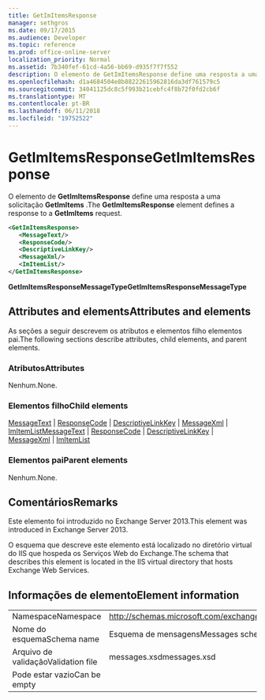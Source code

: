 ```yaml
---
title: GetImItemsResponse
manager: sethgros
ms.date: 09/17/2015
ms.audience: Developer
ms.topic: reference
ms.prod: office-online-server
localization_priority: Normal
ms.assetid: 7b340fef-61cd-4a56-bb69-d935f7f7f552
description: O elemento de GetImItemsResponse define uma resposta a uma solicitação GetImItems.
ms.openlocfilehash: d1a4684504e8b88222615962816da3df761579c5
ms.sourcegitcommit: 34041125dc8c5f993b21cebfc4f8b72f0fd2cb6f
ms.translationtype: MT
ms.contentlocale: pt-BR
ms.lasthandoff: 06/11/2018
ms.locfileid: "19752522"
---
```

# <a name="getimitemsresponse"></a><span data-ttu-id="0f6dd-103">GetImItemsResponse</span><span class="sxs-lookup"><span data-stu-id="0f6dd-103">GetImItemsResponse</span></span>

<span data-ttu-id="0f6dd-104">O elemento de **GetImItemsResponse** define uma resposta a uma solicitação **GetImItems** .</span><span class="sxs-lookup"><span data-stu-id="0f6dd-104">The **GetImItemsResponse** element defines a response to a **GetImItems** request.</span></span> 
  
```XML
<GetImItemsResponse>
   <MessageText/>
   <ResponseCode/>
   <DescriptiveLinkKey/>
   <MessageXml/>
   <ImItemList/>
</GetImItemsResponse>
```

 <span data-ttu-id="0f6dd-105">**GetImItemsResponseMessageType**</span><span class="sxs-lookup"><span data-stu-id="0f6dd-105">**GetImItemsResponseMessageType**</span></span>
## <a name="attributes-and-elements"></a><span data-ttu-id="0f6dd-106">Attributes and elements</span><span class="sxs-lookup"><span data-stu-id="0f6dd-106">Attributes and elements</span></span>

<span data-ttu-id="0f6dd-107">As seções a seguir descrevem os atributos e elementos filho elementos pai.</span><span class="sxs-lookup"><span data-stu-id="0f6dd-107">The following sections describe attributes, child elements, and parent elements.</span></span>
  
### <a name="attributes"></a><span data-ttu-id="0f6dd-108">Atributos</span><span class="sxs-lookup"><span data-stu-id="0f6dd-108">Attributes</span></span>

<span data-ttu-id="0f6dd-109">Nenhum.</span><span class="sxs-lookup"><span data-stu-id="0f6dd-109">None.</span></span>
  
### <a name="child-elements"></a><span data-ttu-id="0f6dd-110">Elementos filho</span><span class="sxs-lookup"><span data-stu-id="0f6dd-110">Child elements</span></span>

<span data-ttu-id="0f6dd-111">[MessageText](messagetext.md) | [ResponseCode](responsecode.md) | [DescriptiveLinkKey](descriptivelinkkey.md) | [MessageXml](messagexml.md) | [ImItemList](imitemlist.md)</span><span class="sxs-lookup"><span data-stu-id="0f6dd-111">[MessageText](messagetext.md) | [ResponseCode](responsecode.md) | [DescriptiveLinkKey](descriptivelinkkey.md) | [MessageXml](messagexml.md) | [ImItemList](imitemlist.md)</span></span>
  
### <a name="parent-elements"></a><span data-ttu-id="0f6dd-112">Elementos pai</span><span class="sxs-lookup"><span data-stu-id="0f6dd-112">Parent elements</span></span>

<span data-ttu-id="0f6dd-113">Nenhum.</span><span class="sxs-lookup"><span data-stu-id="0f6dd-113">None.</span></span>
  
## <a name="remarks"></a><span data-ttu-id="0f6dd-114">Comentários</span><span class="sxs-lookup"><span data-stu-id="0f6dd-114">Remarks</span></span>

<span data-ttu-id="0f6dd-115">Este elemento foi introduzido no Exchange Server 2013.</span><span class="sxs-lookup"><span data-stu-id="0f6dd-115">This element was introduced in Exchange Server 2013.</span></span>
  
<span data-ttu-id="0f6dd-116">O esquema que descreve este elemento está localizado no diretório virtual do IIS que hospeda os Serviços Web do Exchange.</span><span class="sxs-lookup"><span data-stu-id="0f6dd-116">The schema that describes this element is located in the IIS virtual directory that hosts Exchange Web Services.</span></span>
  
## <a name="element-information"></a><span data-ttu-id="0f6dd-117">Informações de elemento</span><span class="sxs-lookup"><span data-stu-id="0f6dd-117">Element information</span></span>

|||
|:-----|:-----|
|<span data-ttu-id="0f6dd-118">Namespace</span><span class="sxs-lookup"><span data-stu-id="0f6dd-118">Namespace</span></span>  <br/> |http://schemas.microsoft.com/exchange/services/2006/messages  <br/> |
|<span data-ttu-id="0f6dd-119">Nome do esquema</span><span class="sxs-lookup"><span data-stu-id="0f6dd-119">Schema name</span></span>  <br/> |<span data-ttu-id="0f6dd-120">Esquema de mensagens</span><span class="sxs-lookup"><span data-stu-id="0f6dd-120">Messages schema</span></span>  <br/> |
|<span data-ttu-id="0f6dd-121">Arquivo de validação</span><span class="sxs-lookup"><span data-stu-id="0f6dd-121">Validation file</span></span>  <br/> |<span data-ttu-id="0f6dd-122">messages.xsd</span><span class="sxs-lookup"><span data-stu-id="0f6dd-122">messages.xsd</span></span>  <br/> |
|<span data-ttu-id="0f6dd-123">Pode estar vazio</span><span class="sxs-lookup"><span data-stu-id="0f6dd-123">Can be empty</span></span>  <br/> ||
   

